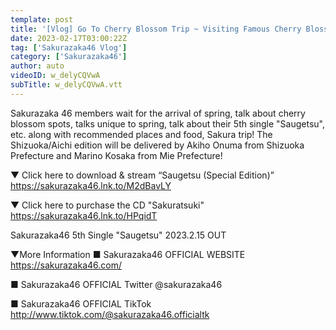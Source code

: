 ```yaml
---
template: post
title: '[Vlog] Go To Cherry Blossom Trip ~ Visiting Famous Cherry Blossom Spots Around Japan Occasionally Messi in Shizuoka/Aichi ~'
date: 2023-02-17T03:00:22Z
tag: ['Sakurazaka46 Vlog']
category: ['Sakurazaka46']
author: auto 
videoID: w_delyCQVwA
subTitle: w_delyCQVwA.vtt
---
```

Sakurazaka 46 members wait for the arrival of spring, talk about cherry blossom spots, talks unique to spring, talk about their 5th single "Saugetsu", etc. along with recommended places and food, Sakura trip!
The Shizuoka/Aichi edition will be delivered by Akiho Onuma from Shizuoka Prefecture and Marino Kosaka from Mie Prefecture!


▼ Click here to download & stream “Saugetsu (Special Edition)”
https://sakurazaka46.lnk.to/M2dBavLY

▼ Click here to purchase the CD "Sakuratsuki"
https://sakurazaka46.lnk.to/HPqidT

Sakurazaka46 5th Single "Saugetsu"
2023.2.15 OUT


▼More Information
■ Sakurazaka46 OFFICIAL WEBSITE
https://sakurazaka46.com/

■ Sakurazaka46 OFFICIAL Twitter
@sakurazaka46

■ Sakurazaka46 OFFICIAL TikTok
http://www.tiktok.com/@sakurazaka46.officialtk